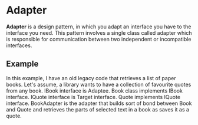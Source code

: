 # Adapter

**Adapter** is a design pattern, in which you adapt an interface you have to the interface you need. This pattern involves a single class 
called adapter which is responsible for communication between two independent or incompatible interfaces.

## Example
In this example, I have an old legacy code that retrieves a list of paper books. Let's assume, a library wants to have a collection of
favourite quotes from any book.
IBook interface is Adaptee. Book class implements IBook interface.
IQuote interface is Target interface. Quote implements IQuote interface.
BookAdapter is the adapter that builds sort of bond between Book and Quote and retrieves the parts of selected text in a book as saves it as 
a quote.
